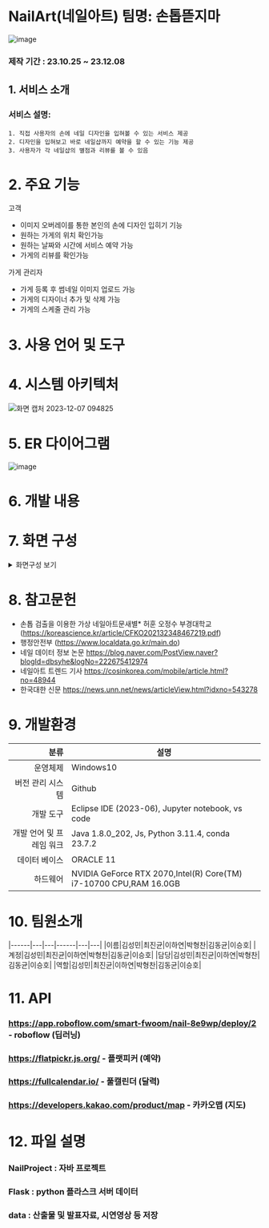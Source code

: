 # NailArt(네일아트) 팀명: 손톱뜯지마
![image](https://github.com/2023-SMHRD-IS-CLOUD-1/NailArt/assets/105231826/a4644fdd-829f-4868-8075-73b528d59b3f)


### 제작 기간 : 23.10.25 ~ 23.12.08

## 1. 서비스 소개

   ### 서비스 설명:


    1. 직접 사용자의 손에 네일 디자인을 입혀볼 수 있는 서비스 제공
    2. 디자인을 입혀보고 바로 네일샵까지 예약을 할 수 있는 기능 제공
    3. 사용자가 각 네일샵의 별점과 리뷰를 볼 수 있음

# 2. 주요 기능

고객
   - 이미지 오버레이를 통한 본인의 손에 디자인 입히기 기능
   - 원하는 가게의 위치 확인가능
   - 원하는 날짜와 시간에 서비스 예약 가능
   - 가게의 리뷰를 확인가능


가게 관리자
   - 가게 등록 후 썸네일 이미지 업로드 가능
   - 가게의 디자이너 추가 및 삭제 가능
   - 가게의 스케줄 관리 가능


# 3. 사용 언어 및 도구




# 4. 시스템 아키텍처

![화면 캡처 2023-12-07 094825](https://github.com/2023-SMHRD-IS-CLOUD-1/NailArt/assets/142488051/63bbd27a-1574-44ea-8d31-956bd8de377b)



# 5. ER 다이어그램

![image](https://github.com/2023-SMHRD-IS-CLOUD-1/NailArt/assets/105231826/aca3a501-57c0-4f9f-87f8-3b2f2dad1eda)




# 6. 개발 내용




# 7. 화면 구성

<details>
    <summary>화면구성 보기</summary>
<!-- summary 아래 한칸 공백 두고 내용 삽입 -->
   
   #### 메인
   ![메인페이지](https://github.com/2023-SMHRD-IS-CLOUD-1/NailArt/assets/105231826/448c48b2-0c08-4422-afd8-9e390a179352)
   #### 디자인 페이지
   ![image](https://github.com/2023-SMHRD-IS-CLOUD-1/NailArt/assets/105231826/274733a7-53de-449d-87be-b57b98f863e5)
   #### 샵 페이지
   ![샵페이지](https://github.com/2023-SMHRD-IS-CLOUD-1/NailArt/assets/105231826/b67f7711-2f86-450e-a110-a7dc6d68aad7)
   #### 예약 서비스
   ![예약서비스](https://github.com/2023-SMHRD-IS-CLOUD-1/NailArt/assets/105231826/784b26a4-0947-40bd-9713-8e74692237df)
   #### 리뷰 서비스
   ![image](https://github.com/2023-SMHRD-IS-CLOUD-1/NailArt/assets/105231826/0a6acd4c-b60b-4e8e-aefb-5616db61f5f6)

   
</details>


# 8. 참고문헌

- 손톱 검출을 이용한 가상 네일아트문새별* 허훈 오정수 부경대학교
(https://koreascience.kr/article/CFKO202132348467219.pdf)
- 행정안전부
(https://www.localdata.go.kr/main.do)
- 네일 데이터 정보 논문
https://blog.naver.com/PostView.naver?blogId=dbsyhe&logNo=222675412974
- 네일아트 트렌드 기사
https://cosinkorea.com/mobile/article.html?no=48944
- 한국대한 신문
https://news.unn.net/news/articleView.html?idxno=543278




# 9. 개발환경
|                     분류 | 설명                                                              |
|-------------------------:|-------------------------------------------------------------------|
| 운영체제                 | Windows10                                                         |
| 버전 관리 시스템         | Github                                                            |
| 개발 도구                | Eclipse IDE (2023-06), Jupyter notebook, vs code                  |
| 개발 언어 및 프레임 워크 | Java 1.8.0_202, Js, Python 3.11.4, conda 23.7.2                   |
| 데이터 베이스            | ORACLE 11                                                         |
| 하드웨어                 | NVIDIA GeForce RTX 2070,Intel(R) Core(TM) i7-10700 CPU,RAM 16.0GB |



# 10. 팀원소개
|------|---|---|------|---|---|
|이름|김성민|최진균|이하연|박형찬|김동균|이승호|
|계정|김성민|최진균|이하연|박형찬|김동균|이승호|
|담당|김성민|최진균|이하연|박형찬|김동균|이승호|
|역할|김성민|최진균|이하연|박형찬|김동균|이승호|



# 11. API
### https://app.roboflow.com/smart-fwoom/nail-8e9wp/deploy/2 - roboflow (딥러닝)                       
### https://flatpickr.js.org/ - 플랫피커 (예약)                   
### https://fullcalendar.io/ - 풀캘린더 (달력)                   
### https://developers.kakao.com/product/map - 카카오맵 (지도)                   



# 12. 파일 설명
### NailProject : 자바 프로젝트                   
### Flask : python 플라스크 서버 데이터                 
### data : 산출물 및 발표자료, 시연영상 등 저장                 







